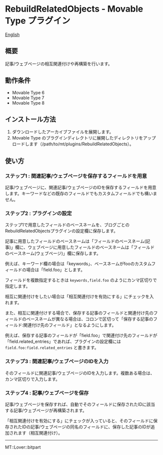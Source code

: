 RebuildRelatedObjects - Movable Type プラグイン
=================

[English](README.md)

## 概要

記事/ウェブページの相互関連付けや再構築を行います。

## 動作条件

* Movable Type 6
* Movable Type 7
* Movable Type 8

## インストール方法

1. ダウンロードしたアーカイブファイルを展開します。
1. Movable Type のプラグインディレクトリに展開したディレクトリをアップロードします（/path/to/mt/plugins/RebuildRelatedObjects）。

## 使い方

### ステップ1 : 関連記事/ウェブページを保存するフィールドを用意

記事/ウェブページに、関連記事/ウェブページのIDを保存するフィールドを用意します。キーワードなどの既存のフィールドでもカスタムフィールドでも構いません。

### ステップ2 : プラグインの設定

ステップ1で用意したフィールドのベースネームを、ブログごとのRebuildRelatedObjectsプラグインの設定欄に保存します。

記事に用意したフィールドのベースネームは「フィールドのベースネーム(記事)」欄に、ウェブページに用意したフィールドのベースネームは「フィールドのベースネーム(ウェブページ)」欄に保存します。

例えば、キーワード欄の場合は「keywords」、ベースネームがfooのカスタムフィールドの場合は「field.foo」とします。

フィールドを複数指定するときは `keywords,field.foo` のようにカンマ区切りで指定します。

相互に関連付けをしたい場合は「相互関連付けを有効にする」にチェックを入れます。

また、相互に関連付けする場合で、保存する記事のフィールドと関連付け先のフィールドのベースネームが異なる場合は、コロンで区切って「保存する記事のフィールド:関連付け先のフィールド」となるようにします。

例えば、保存する記事のフィールドが「field.foo」で関連付け先のフィールドが「field.related_entries」であれば、プラグインの設定欄には `field.foo:field.related_entries` と書きます。

### ステップ3 : 関連記事/ウェブページのIDを入力

そのフィールドに関連記事/ウェブページのIDを入力します。複数ある場合は、カンマ区切りで入力します。

### ステップ4 : 記事/ウェブページを保存

記事/ウェブページを保存すれば、自動でそのフィールドに保存されたIDに該当する記事/ウェブページが再構築されます。

「相互関連付けを有効にする」にチェックが入っていると、そのフィールドに保存されたIDの記事/ウェブページの同名のフィールドに、保存した記事のIDが追加されます（相互関連付け）。

---

MT::Lover::bitpart
